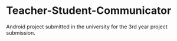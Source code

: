 # Teacher-Student-Communicator
Android project submitted in the university for the 3rd year project submission.
